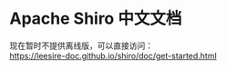 Apache Shiro 中文文档
======================

现在暂时不提供离线版，可以直接访问：  
https://leesire-doc.github.io/shiro/doc/get-started.html